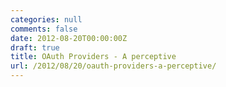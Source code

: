 ```yaml
---
categories: null
comments: false
date: 2012-08-20T00:00:00Z
draft: true
title: OAuth Providers - A perceptive
url: /2012/08/20/oauth-providers-a-perceptive/
---
```

